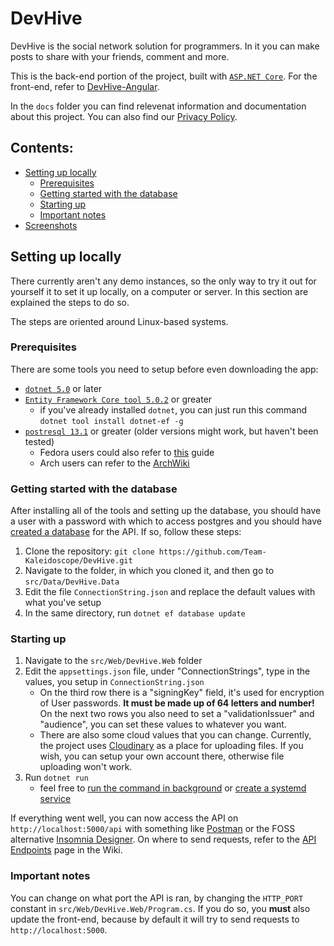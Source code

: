 # DevHive

DevHive is the social network solution for programmers. In it you can make posts to share with your friends, comment and more.

This is the back-end portion of the project, built with [`ASP.NET Core`](https://docs.microsoft.com/en-us/aspnet/core/introduction-to-aspnet-core?view=aspnetcore-5.0). For the front-end, refer to [DevHive-Angular](https://github.com/Team-Kaleidoscope/DevHive-Angular).

In the `docs` folder you can find relevenat information and documentation about this project. You can also find our [Privacy Policy](https://github.com/Team-Kaleidoscope/DevHive/wiki/Privacy-Policy).

## Contents:
- [Setting up locally](#setting-up-locally)
  - [Prerequisites](#prerequisites)
  - [Getting started with the database](#getting-started-with-the-database)
  - [Starting up](#starting-up)
  - [Important notes](#important-notes)
- [Screenshots](#screenshots)

## Setting up locally

There currently aren't any demo instances, so the only way to try it out for yourself it to set it up locally, on a computer or server. In this section are explained the steps to do so.

The steps are oriented around Linux-based systems.

### Prerequisites

There are some tools you need to setup before even downloading the app:
- [`dotnet 5.0`](https://docs.microsoft.com/en-us/dotnet/core/install/linux) or later
- [`Entity Framework Core tool 5.0.2`](https://docs.microsoft.com/en-us/ef/core/cli/dotnet) or greater
  - if you've already installed `dotnet`, you can just run this command `dotnet tool install dotnet-ef -g`
- [`postresql 13.1`](https://www.digitalocean.com/community/tutorials/how-to-install-and-use-postgresql-on-ubuntu-20-04) or greater (older versions might work, but haven't been tested)
  - Fedora users could also refer to [this](https://computingforgeeks.com/how-to-install-postgresql-12-on-fedora/) guide
  - Arch users can refer to the [ArchWiki](https://wiki.archlinux.org/index.php/PostgreSQL)

### Getting started with the database

After installing all of the tools and setting up the database, you should have a user with a password with which to access postgres and you should have [created a database](https://www.tutorialspoint.com/postgresql/postgresql_create_database.htm) for the API. If so, follow these steps:

1. Clone the repository: `git clone https://github.com/Team-Kaleidoscope/DevHive.git`
2. Navigate to the folder, in which you cloned it, and then go to `src/Data/DevHive.Data`
3. Edit the file `ConnectionString.json` and replace the default values with what you've setup
4. In the same directory, run `dotnet ef database update`

### Starting up

1. Navigate to the `src/Web/DevHive.Web` folder
2. Edit the `appsettings.json` file, under "ConnectionStrings", type in the values, you setup in `ConnectionString.json`
   - On the third row there is a "signingKey" field, it's used for encryption of User passwords. **It must be made up of 64 letters and number!** On the next two rows you also need to set a "validationIssuer" and "audience", you can set these values to whatever you want.
   - There are also some cloud values that you can change. Currently, the project uses [Cloudinary](https://cloudinary.com/) as a place for uploading files. If you wish, you can setup your own account there, otherwise file uploading won't work.
3. Run `dotnet run`
   - feel free to [run the command in background](https://linuxize.com/post/how-to-run-linux-commands-in-background/) or [create a systemd service](https://medium.com/@benmorel/creating-a-linux-service-with-systemd-611b5c8b91d6)

If everything went well, you can now access the API on `http://localhost:5000/api` with something like [Postman](https://www.postman.com/) or the FOSS alternative [Insomnia Designer](https://github.com/Kong/insomnia). On where to send requests, refer to the [API Endpoints](https://github.com/Team-Kaleidoscope/DevHive/wiki/API-Endpoints) page in the Wiki.

### Important notes

You can change on what port the API is ran, by changing the `HTTP_PORT` constant in `src/Web/DevHive.Web/Program.cs`. If you do so, you **must** also update the front-end, because by default it will try to send requests to `http://localhost:5000`. 
